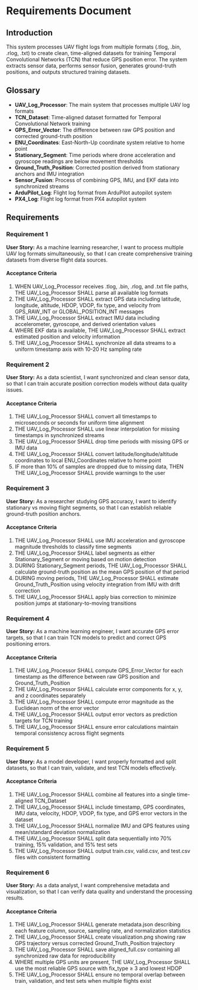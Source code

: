 # Requirements Document

## Introduction

This system processes UAV flight logs from multiple formats (.tlog, .bin, .rlog, .txt) to create clean, time-aligned datasets for training Temporal Convolutional Networks (TCN) that reduce GPS position error. The system extracts sensor data, performs sensor fusion, generates ground-truth positions, and outputs structured training datasets.

## Glossary

- **UAV_Log_Processor**: The main system that processes multiple UAV log formats
- **TCN_Dataset**: Time-aligned dataset formatted for Temporal Convolutional Network training
- **GPS_Error_Vector**: The difference between raw GPS position and corrected ground-truth position
- **ENU_Coordinates**: East-North-Up coordinate system relative to home point
- **Stationary_Segment**: Time periods where drone acceleration and gyroscope readings are below movement thresholds
- **Ground_Truth_Position**: Corrected position derived from stationary anchors and IMU integration
- **Sensor_Fusion**: Process of combining GPS, IMU, and EKF data into synchronized streams
- **ArduPilot_Log**: Flight log format from ArduPilot autopilot system
- **PX4_Log**: Flight log format from PX4 autopilot system

## Requirements

### Requirement 1

**User Story:** As a machine learning researcher, I want to process multiple UAV log formats simultaneously, so that I can create comprehensive training datasets from diverse flight data sources.

#### Acceptance Criteria

1. WHEN UAV_Log_Processor receives .tlog, .bin, .rlog, and .txt file paths, THE UAV_Log_Processor SHALL parse all available log formats
2. THE UAV_Log_Processor SHALL extract GPS data including latitude, longitude, altitude, HDOP, VDOP, fix type, and velocity from GPS_RAW_INT or GLOBAL_POSITION_INT messages
3. THE UAV_Log_Processor SHALL extract IMU data including accelerometer, gyroscope, and derived orientation values
4. WHERE EKF data is available, THE UAV_Log_Processor SHALL extract estimated position and velocity information
5. THE UAV_Log_Processor SHALL synchronize all data streams to a uniform timestamp axis with 10-20 Hz sampling rate

### Requirement 2

**User Story:** As a data scientist, I want synchronized and clean sensor data, so that I can train accurate position correction models without data quality issues.

#### Acceptance Criteria

1. THE UAV_Log_Processor SHALL convert all timestamps to microseconds or seconds for uniform time alignment
2. THE UAV_Log_Processor SHALL use linear interpolation for missing timestamps in synchronized streams
3. THE UAV_Log_Processor SHALL drop time periods with missing GPS or IMU data
4. THE UAV_Log_Processor SHALL convert latitude/longitude/altitude coordinates to local ENU_Coordinates relative to home point
5. IF more than 10% of samples are dropped due to missing data, THEN THE UAV_Log_Processor SHALL provide warnings to the user

### Requirement 3

**User Story:** As a researcher studying GPS accuracy, I want to identify stationary vs moving flight segments, so that I can establish reliable ground-truth position anchors.

#### Acceptance Criteria

1. THE UAV_Log_Processor SHALL use IMU acceleration and gyroscope magnitude thresholds to classify time segments
2. THE UAV_Log_Processor SHALL label segments as either Stationary_Segment or moving based on motion detection
3. DURING Stationary_Segment periods, THE UAV_Log_Processor SHALL calculate ground-truth position as the mean GPS position of that period
4. DURING moving periods, THE UAV_Log_Processor SHALL estimate Ground_Truth_Position using velocity integration from IMU with drift correction
5. THE UAV_Log_Processor SHALL apply bias correction to minimize position jumps at stationary-to-moving transitions

### Requirement 4

**User Story:** As a machine learning engineer, I want accurate GPS error targets, so that I can train TCN models to predict and correct GPS positioning errors.

#### Acceptance Criteria

1. THE UAV_Log_Processor SHALL compute GPS_Error_Vector for each timestamp as the difference between raw GPS position and Ground_Truth_Position
2. THE UAV_Log_Processor SHALL calculate error components for x, y, and z coordinates separately
3. THE UAV_Log_Processor SHALL compute error magnitude as the Euclidean norm of the error vector
4. THE UAV_Log_Processor SHALL output error vectors as prediction targets for TCN training
5. THE UAV_Log_Processor SHALL ensure error calculations maintain temporal consistency across flight segments

### Requirement 5

**User Story:** As a model developer, I want properly formatted and split datasets, so that I can train, validate, and test TCN models effectively.

#### Acceptance Criteria

1. THE UAV_Log_Processor SHALL combine all features into a single time-aligned TCN_Dataset
2. THE UAV_Log_Processor SHALL include timestamp, GPS coordinates, IMU data, velocity, HDOP, VDOP, fix type, and GPS error vectors in the dataset
3. THE UAV_Log_Processor SHALL normalize IMU and GPS features using mean/standard deviation normalization
4. THE UAV_Log_Processor SHALL split data sequentially into 70% training, 15% validation, and 15% test sets
5. THE UAV_Log_Processor SHALL output train.csv, valid.csv, and test.csv files with consistent formatting

### Requirement 6

**User Story:** As a data analyst, I want comprehensive metadata and visualization, so that I can verify data quality and understand the processing results.

#### Acceptance Criteria

1. THE UAV_Log_Processor SHALL generate metadata.json describing each feature column, source, sampling rate, and normalization statistics
2. THE UAV_Log_Processor SHALL create visualization.png showing raw GPS trajectory versus corrected Ground_Truth_Position trajectory
3. THE UAV_Log_Processor SHALL save aligned_full.csv containing all synchronized raw data for reproducibility
4. WHERE multiple GPS units are present, THE UAV_Log_Processor SHALL use the most reliable GPS source with fix_type ≥ 3 and lowest HDOP
5. THE UAV_Log_Processor SHALL ensure no temporal overlap between train, validation, and test sets when multiple flights exist
